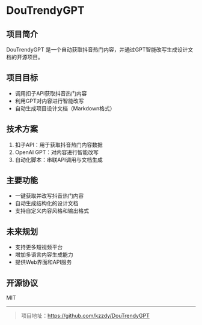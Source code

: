 # DouTrendyGPT

## 项目简介
DouTrendyGPT 是一个自动获取抖音热门内容，并通过GPT智能改写生成设计文档的开源项目。

## 项目目标
- 调用扣子API获取抖音热门内容
- 利用GPT对内容进行智能改写
- 自动生成项目设计文档（Markdown格式）

## 技术方案
1. 扣子API：用于获取抖音热门内容数据
2. OpenAI GPT：对内容进行智能改写
3. 自动化脚本：串联API调用与文档生成

## 主要功能
- 一键获取并改写抖音热门内容
- 自动生成结构化的设计文档
- 支持自定义内容风格和输出格式

## 未来规划
- 支持更多短视频平台
- 增加多语言内容生成能力
- 提供Web界面和API服务

## 开源协议
MIT

---

> 项目地址：https://github.com/kzzdy/DouTrendyGPT

